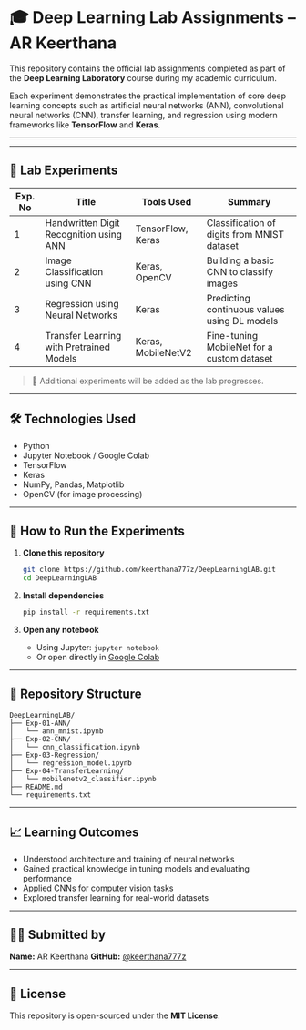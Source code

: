 
# 🎓 Deep Learning Lab Assignments – AR Keerthana

This repository contains the official lab assignments completed as part of the **Deep Learning Laboratory** course during my academic curriculum.

Each experiment demonstrates the practical implementation of core deep learning concepts such as artificial neural networks (ANN), convolutional neural networks (CNN), transfer learning, and regression using modern frameworks like **TensorFlow** and **Keras**.

---


---

## 🧪 Lab Experiments

| Exp. No | Title                                       | Tools Used           | Summary |
|---------|---------------------------------------------|----------------------|---------|
| 1       | Handwritten Digit Recognition using ANN     | TensorFlow, Keras    | Classification of digits from MNIST dataset |
| 2       | Image Classification using CNN              | Keras, OpenCV        | Building a basic CNN to classify images |
| 3       | Regression using Neural Networks            | Keras                | Predicting continuous values using DL models |
| 4       | Transfer Learning with Pretrained Models    | Keras, MobileNetV2   | Fine-tuning MobileNet for a custom dataset |

> 📌 Additional experiments will be added as the lab progresses.

---

## 🛠 Technologies Used

- Python
- Jupyter Notebook / Google Colab
- TensorFlow
- Keras
- NumPy, Pandas, Matplotlib
- OpenCV (for image processing)

---

## 🚀 How to Run the Experiments

1. **Clone this repository**
   ```bash
   git clone https://github.com/keerthana777z/DeepLearningLAB.git
   cd DeepLearningLAB


2. **Install dependencies**

   ```bash
   pip install -r requirements.txt
   ```

3. **Open any notebook**

   * Using Jupyter: `jupyter notebook`
   * Or open directly in [Google Colab](https://colab.research.google.com/)

---

## 📂 Repository Structure

```
DeepLearningLAB/
├── Exp-01-ANN/
│   └── ann_mnist.ipynb
├── Exp-02-CNN/
│   └── cnn_classification.ipynb
├── Exp-03-Regression/
│   └── regression_model.ipynb
├── Exp-04-TransferLearning/
│   └── mobilenetv2_classifier.ipynb
├── README.md
└── requirements.txt
```

---

## 📈 Learning Outcomes

* Understood architecture and training of neural networks
* Gained practical knowledge in tuning models and evaluating performance
* Applied CNNs for computer vision tasks
* Explored transfer learning for real-world datasets

---

## 👩‍💻 Submitted by

**Name:** AR Keerthana
**GitHub:** [@keerthana777z](https://github.com/keerthana777z)

---

## 📄 License

This repository is open-sourced under the **MIT License**.


